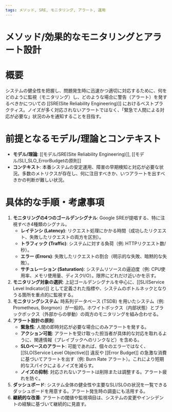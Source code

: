 ```yaml
---
tags: メソッド, SRE, モニタリング, アラート, 運用
---
```

# メソッド/効果的なモニタリングとアラート設計

# 概要
システムの健全性を把握し、問題発生時に迅速かつ適切に対応するために、何をどのように監視（モニタリング）し、どのような場合に警告（アラート）を発するべきかについての [[SRE(Site Reliability Engineering)]] におけるベストプラクティス。ノイズが多く対応されないアラートではなく、「緊急で人間による対応が必要な」状況のみを通知することを目指す。

# 前提となるモデル/理論とコンテキスト
* **モデル/理論**: [[モデル/SRE(Site Reliability Engineering)]], [[モデル/SLI_SLO_ErrorBudgetの原則]]
* **コンテキスト**: 本番システムの安定運用、障害の早期検知と対応が必要な状況。多数のメトリクスが存在し、何に注目すべきか、いつアラートを出すべきかの判断が難しい状況。

# 具体的な手順・考慮事項
1.  **モニタリングの4つのゴールデンシグナル**: Google SREが提唱する、特に注視すべき4種類のシグナル。
    * **レイテンシ (Latency)**: リクエスト処理にかかる時間（成功したリクエスト、失敗したリクエストの両方を区別）。
    * **トラフィック (Traffic)**: システムに対する負荷（例: HTTPリクエスト数/秒）。
    * **エラー (Errors)**: 失敗したリクエストの割合（明示的な失敗、暗黙的な失敗）。
    * **サチュレーション (Saturation)**: システムリソースの逼迫度（例: CPU使用率、メモリ使用量、ディスクI/O）。限界にどれだけ近いかを示す。
2.  **モニタリング対象の選択**: 上記ゴールデンシグナルを中心に、[[SLI(Service Level Indicator)]] として定義された指標や、システムのボトルネックとなりうる箇所を重点的に監視する。
3.  **モニタリングシステム**: 時系列データベース (TSDB) を用いたシステム（例: Prometheus, Borgmon）が一般的。ホワイトボックス（内部状態）とブラックボックス（外部からの挙動）の両方のモニタリングを組み合わせる。
4.  **アラート設計の原則**:
    * **緊急性**: 人間の即時対応が必要な場合にのみアラートを発する。
    * **アクション可能**: アラートを受け取った担当者が具体的な対応を取れるように、関連情報（プレイブックへのリンクなど）を含める。
    * **SLOベースのアラート**: 可能であれば、個々のエラーではなく、[[SLO(Service Level Objective)]] 違反や [[Error Budget]] の急激な消費に基づいてアラートを出す（例: Burn Rate アラート）。これにより短期的なスパイクによるノイズを減らす。
    * **ノイズの抑制**: 対応されないアラートは削除または調整する。アラート疲れを防ぐ。
5.  **ダッシュボード**: システム全体の健全性や主要なSLI/SLOの状況を一覧できるダッシュボードを用意する。アラート発生時の調査にも活用する。
6.  **継続的な改善**: アラートの閾値や監視項目は、システムの変更やインシデントの経験に基づいて継続的に見直す。
